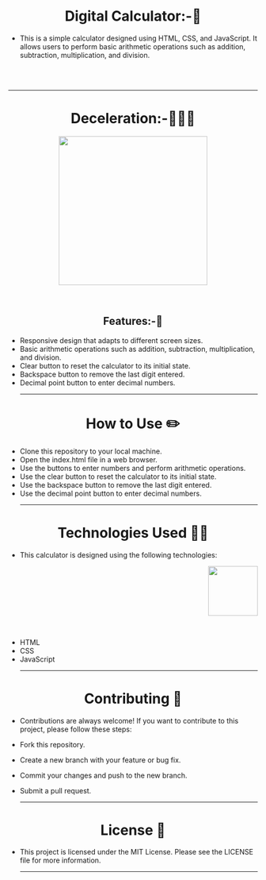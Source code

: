 <h1 align="center"> Digital Calculator:-🧮</h1>

- This is a simple calculator designed using HTML, CSS, and JavaScript. It allows users to perform basic arithmetic operations such as addition, subtraction, multiplication, and division.

<br>
<br>
<hr>
<h1 align="center"> Deceleration:-🧑‍🤝‍🧑 </h1>
<p align="center">
<img  height="300" wedith="300" src="https://cdn.dribbble.com/users/470545/screenshots/3471475/calculater.gif">
</p>
<br>
<h2 align="center"> Features:-📝</h2>

- Responsive design that adapts to different screen sizes.<br>
- Basic arithmetic operations such as addition, subtraction, multiplication, and division.<br>
- Clear button to reset the calculator to its initial state.<br>
- Backspace button to remove the last digit entered.<br>
- Decimal point button to enter decimal numbers.<br><hr>
<h1 align="center"> How to Use ✏️</h1>

- Clone this repository to your local machine.<br>
- Open the index.html file in a web browser.<br>
- Use the buttons to enter numbers and perform arithmetic operations.<br>
- Use the clear button to reset the calculator to its initial state.<br>
- Use the backspace button to remove the last digit entered.<br>
- Use the decimal point button to enter decimal numbers.<br><hr>
<h1 align="center"> Technologies Used 👩‍💻</h1>

- This calculator is designed using the following technologies:
<p align="right">
<img height="100" wedith="100" src="https://clipartcraft.com/images/html5-logo-css3-9.png"></p>
<br>

- HTML<br>
- CSS<br>
- JavaScript<br><hr>
<h1 align="center"> Contributing 👬</h1>

- Contributions are always welcome! If you want to contribute to this project, please follow these steps:<br>

- Fork this repository.<br>
- Create a new branch with your feature or bug fix.<br>
- Commit your changes and push to the new branch.<br>
- Submit a pull request.<br><hr>
<h1 align="center"> License 📙</h1>

- This project is licensed under the MIT License. Please see the LICENSE file for more information.<br><hr>
